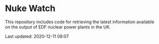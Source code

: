 # Nuke Watch

This repository includes code for retrieving the latest information available on the output of EDF nuclear power plants in the UK.

Last updated: 2020-12-11 08:07